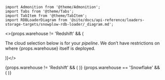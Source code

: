 ```mdx-code-block
import Admonition from '@theme/Admonition';
import Tabs from '@theme/Tabs';
import TabItem from '@theme/TabItem';
import RDBLoaderDiagram from '@site/docs/api-reference/loaders-storage-targets/snowplow-rdb-loader/_diagram.md';
```

<>{props.warehouse != 'Redshift' && (
  <Admonition type="note" title="Cloud">
    <p>The cloud selection below is for your <i>pipeline</i>. We don’t have restrictions on where {props.warehouse} itself is deployed.</p>
  </Admonition>
)}</>

<Tabs groupId="cloud" queryString lazy>
  <TabItem value="aws" label="AWS (Batching, recommended)" default>
    <RDBLoaderDiagram {...props} batch="true" stream="Kinesis" bucket="S3" queue="SQS"/>
  </TabItem>
  <TabItem value="aws-micro-batching" label="AWS (Micro-batching)">
    <RDBLoaderDiagram {...props} stream="Kinesis" bucket="S3" queue="SQS"/>
  </TabItem>
  {props.warehouse != 'Redshift' && (<TabItem value="gcp" label="GCP">
    <RDBLoaderDiagram {...props} stream="Pub/Sub" bucket="GCS" queue="Pub/Sub"/>
  </TabItem>)}
  {props.warehouse == 'Snowflake' && (<TabItem value="azure" label="Azure">
    <RDBLoaderDiagram {...props} stream="Kafka" bucket="Azure Blob Storage" queue="Kafka"/>
  </TabItem>)}
</Tabs>
